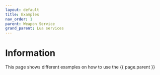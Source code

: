 ```yaml
---
layout: default
title: Examples 
nav_order: 1
parent: Weapon Service
grand_parent: Lua services
---
```


# Information

This page shows different examples on how to use the {{ page.parent }}